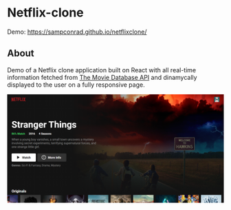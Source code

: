 # Netflix-clone

Demo: https://sampconrad.github.io/netflixclone/

## About

Demo of a Netflix clone application built on React with all real-time information fetched from [The Movie Database API](https://developers.themoviedb.org/3/getting-started/introduction) and dinamycally displayed to the user on a fully responsive page.

![preview](./preview.png)

